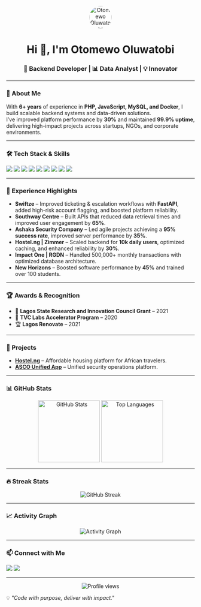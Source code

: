 <p align="center">
  <a href="https://linkedin.com/in/oluwatobiotomewo" target="_blank">
    <img src="https://avatars.githubusercontent.com/u/13156208?v=4" alt="Otomewo Oluwatobi Banner" style="width: 60px; border-radius: 50%;"/>
  </a>
</p>

<h1 align="center">Hi 👋, I'm Otomewo Oluwatobi</h1>
<h3 align="center">🚀 Backend Developer | 📊 Data Analyst | 💡 Innovator</h3>

---

### 🌟 About Me
With **6+ years** of experience in **PHP, JavaScript, MySQL, and Docker**, I build scalable backend systems and data-driven solutions.  
I’ve improved platform performance by **30%** and maintained **99.9% uptime**, delivering high-impact projects across startups, NGOs, and corporate environments.

---

### 🛠 Tech Stack & Skills
<p align="left">
  <img src="https://img.shields.io/badge/PHP-777BB4?style=for-the-badge&logo=php&logoColor=white" />
  <img src="https://img.shields.io/badge/Laravel-FF2D20?style=for-the-badge&logo=laravel&logoColor=white" />
  <img src="https://img.shields.io/badge/JavaScript-F7DF1E?style=for-the-badge&logo=javascript&logoColor=black" />
  <img src="https://img.shields.io/badge/MySQL-005C84?style=for-the-badge&logo=mysql&logoColor=white" />
  <img src="https://img.shields.io/badge/Python-3776AB?style=for-the-badge&logo=python&logoColor=white" />
  <img src="https://img.shields.io/badge/FastAPI-009688?style=for-the-badge&logo=fastapi&logoColor=white" />
  <img src="https://img.shields.io/badge/React%20Native-61DAFB?style=for-the-badge&logo=react&logoColor=black" />
  <img src="https://img.shields.io/badge/C%23-239120?style=for-the-badge&logo=c-sharp&logoColor=white" />
  <img src="https://img.shields.io/badge/Docker-2496ED?style=for-the-badge&logo=docker&logoColor=white" />
</p>

---

### 💼 Experience Highlights
- **Swiftze** – Improved ticketing & escalation workflows with **FastAPI**, added high-risk account flagging, and boosted platform reliability.
- **Southway Centre** – Built APIs that reduced data retrieval times and improved user engagement by **65%**.
- **Ashaka Security Company** – Led agile projects achieving a **95% success rate**, improved server performance by **35%**.
- **Hostel.ng | Zimmer** – Scaled backend for **10k daily users**, optimized caching, and enhanced reliability by **30%**.
- **Impact One | RGDN** – Handled 500,000+ monthly transactions with optimized database architecture.
- **New Horizons** – Boosted software performance by **45%** and trained over 100 students.

---

### 🏆 Awards & Recognition
- 🏅 **Lagos State Research and Innovation Council Grant** – 2021  
- 🚀 **TVC Labs Accelerator Program** – 2020  
- 🏆 **Lagos Renovate** – 2021  

---

### 📌 Projects
- **[Hostel.ng](https://hostel.ng/)** – Affordable housing platform for African travelers.  
- **[ASCO Unified App](https://live.ascoapps.com.ng/)** – Unified security operations platform.

---

### 📊 GitHub Stats
<p align="center">
  <img src="https://github-readme-stats.vercel.app/api?username=otomewo-oluwatobi&show_icons=true&theme=radical" alt="GitHub Stats" height="165" />
  <img src="https://github-readme-stats.vercel.app/api/top-langs/?username=otomewo-oluwatobi&layout=compact&theme=radical" alt="Top Languages" height="165" />
</p>

---

### 🔥 Streak Stats
<p align="center">
  <img src="https://streak-stats.demolab.com?user=otomewo-oluwatobi&theme=radical" alt="GitHub Streak" />
</p>

---

### 📈 Activity Graph
<p align="center">
  <img src="https://github-readme-activity-graph.vercel.app/graph?username=otomewo-oluwatobi&theme=react-dark" alt="Activity Graph" />
</p>

---

### 📫 Connect with Me
<p align="left">
  <a href="https://linkedin.com/in/oluwatobiotomewo" target="_blank"><img src="https://img.shields.io/badge/LinkedIn-0A66C2?style=for-the-badge&logo=linkedin&logoColor=white"/></a>
  <a href="mailto:otomewooluwatobi@gmail.com"><img src="https://img.shields.io/badge/Email-D14836?style=for-the-badge&logo=gmail&logoColor=white"/></a>
</p>

---

<p align="center">
  <img src="https://komarev.com/ghpvc/?username=otomewo-oluwatobi&label=Profile%20views&color=0e75b6&style=flat" alt="Profile views" />
</p>

💡 *"Code with purpose, deliver with impact."*
